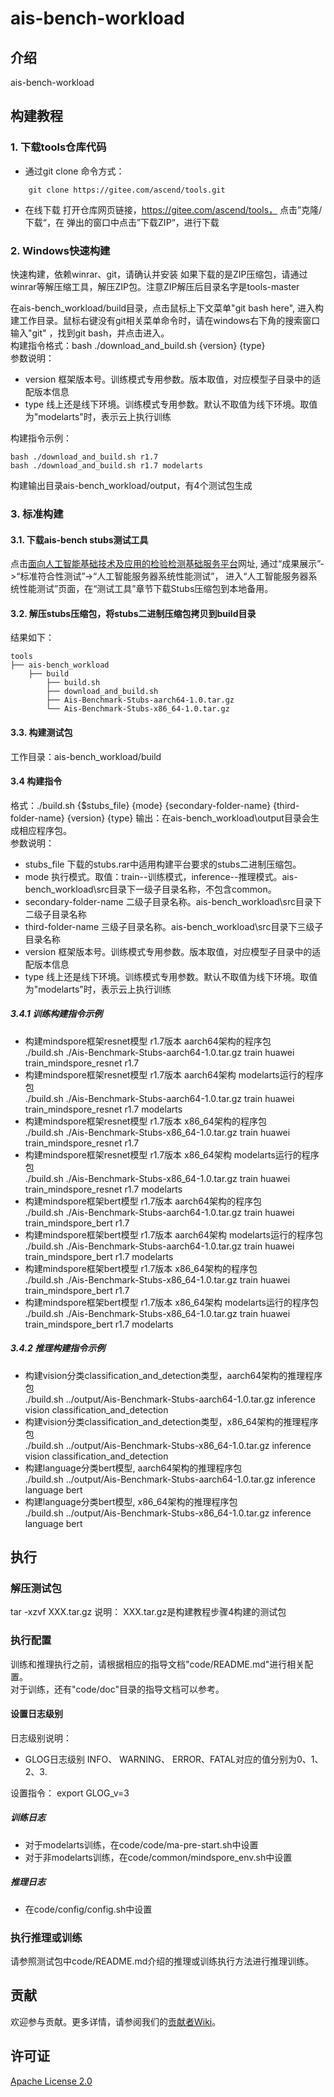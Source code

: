# ais-bench-workload

## 介绍  
ais-bench-workload

## 构建教程
### 1. 下载tools仓库代码
+ 通过git clone 命令方式：
```
    git clone https://gitee.com/ascend/tools.git
```

+ 在线下载
打开仓库网页链接，https://gitee.com/ascend/tools， 点击”克隆/下载“，在
弹出的窗口中点击”下载ZIP“，进行下载

### 2. Windows快速构建
快速构建，依赖winrar、git，请确认并安装 
如果下载的是ZIP压缩包，请通过winrar等解压缩工具，解压ZIP包。注意ZIP解压后目录名字是tools-master  
 
在ais-bench_workload/build目录，点击鼠标上下文菜单"git bash here", 进入构建工作目录。鼠标右键没有git相关菜单命令时，请在windows右下角的搜索窗口输入"git" ，找到git  bash，并点击进入。  
构建指令格式：bash ./download_and_build.sh {version} {type}  
参数说明：
+ version 框架版本号。训练模式专用参数。版本取值，对应模型子目录中的适配版本信息
+ type 线上还是线下环境。训练模式专用参数。默认不取值为线下环境。取值为"modelarts"时，表示云上执行训练

构建指令示例：
```
bash ./download_and_build.sh r1.7
bash ./download_and_build.sh r1.7 modelarts
```
构建输出目录ais-bench_workload/output，有4个测试包生成

### 3. 标准构建
#### 3.1. 下载ais-bench stubs测试工具
点击[面向人工智能基础技术及应用的检验检测基础服务平台](http://www.aipubservice.com/#/show/compliance/detail/127)网址, 通过“成果展示”->“标准符合性测试”->“人工智能服务器系统性能测试”， 进入“人工智能服务器系统性能测试”页面，在“测试工具”章节下载Stubs压缩包到本地备用。

#### 3.2. 解压stubs压缩包，将stubs二进制压缩包拷贝到build目录
结果如下：
```
tools
├── ais-bench_workload
    ├── build
        ├── build.sh
        ├── download_and_build.sh
        ├── Ais-Benchmark-Stubs-aarch64-1.0.tar.gz
        └── Ais-Benchmark-Stubs-x86_64-1.0.tar.gz
```

#### 3.3. 构建测试包  
工作目录：ais-bench_workload/build

#### 3.4 构建指令
格式：./build.sh  {$stubs_file} {mode} {secondary-folder-name} {third-folder-name} {version} {type}
输出：在ais-bench_workload\output目录会生成相应程序包。  
参数说明：  
+ stubs_file 下载的stubs.rar中适用构建平台要求的stubs二进制压缩包。
+ mode  执行模式。取值：train--训练模式，inference--推理模式。ais-bench_workload\src目录下一级子目录名称，不包含common。
+ secondary-folder-name 二级子目录名称。ais-bench_workload\src目录下二级子目录名称
+ third-folder-name 三级子目录名称。ais-bench_workload\src目录下三级子目录名称
+ version  框架版本号。训练模式专用参数。版本取值，对应模型子目录中的适配版本信息
+ type 线上还是线下环境。训练模式专用参数。默认不取值为线下环境。取值为"modelarts"时，表示云上执行训练
##### 3.4.1 训练构建指令示例
+ 构建mindspore框架resnet模型 r1.7版本 aarch64架构的程序包  
  ./build.sh  ./Ais-Benchmark-Stubs-aarch64-1.0.tar.gz train huawei train_mindspore_resnet r1.7
+ 构建mindspore框架resnet模型 r1.7版本 aarch64架构 modelarts运行的程序包  
  ./build.sh  ./Ais-Benchmark-Stubs-aarch64-1.0.tar.gz train huawei train_mindspore_resnet r1.7 modelarts
+ 构建mindspore框架resnet模型 r1.7版本 x86_64架构的程序包  
  ./build.sh  ./Ais-Benchmark-Stubs-x86_64-1.0.tar.gz train huawei train_mindspore_resnet r1.7
+ 构建mindspore框架resnet模型 r1.7版本  x86_64架构 modelarts运行的程序包  
  ./build.sh  ./Ais-Benchmark-Stubs-x86_64-1.0.tar.gz train huawei train_mindspore_resnet r1.7 modelarts
+ 构建mindspore框架bert模型 r1.7版本 aarch64架构的程序包  
  ./build.sh  ./Ais-Benchmark-Stubs-aarch64-1.0.tar.gz train huawei train_mindspore_bert r1.7
+ 构建mindspore框架bert模型 r1.7版本 aarch64架构 modelarts运行的程序包  
  ./build.sh  ./Ais-Benchmark-Stubs-aarch64-1.0.tar.gz train huawei train_mindspore_bert r1.7 modelarts
+ 构建mindspore框架bert模型 r1.7版本 x86_64架构的程序包  
  ./build.sh  ./Ais-Benchmark-Stubs-x86_64-1.0.tar.gz train huawei train_mindspore_bert r1.7
+ 构建mindspore框架bert模型 r1.7版本  x86_64架构 modelarts运行的程序包  
  ./build.sh  ./Ais-Benchmark-Stubs-x86_64-1.0.tar.gz train huawei train_mindspore_bert r1.7 modelarts

##### 3.4.2 推理构建指令示例
+ 构建vision分类classification_and_detection类型，aarch64架构的推理程序包  
  ./build.sh ../output/Ais-Benchmark-Stubs-aarch64-1.0.tar.gz inference vision classification_and_detection
+ 构建vision分类classification_and_detection类型，x86_64架构的推理程序包  
  ./build.sh ../output/Ais-Benchmark-Stubs-x86_64-1.0.tar.gz inference vision classification_and_detection
+ 构建language分类bert模型, aarch64架构的推理程序包  
  ./build.sh ../output/Ais-Benchmark-Stubs-aarch64-1.0.tar.gz inference language bert
+ 构建language分类bert模型, x86_64架构的推理程序包  
  ./build.sh ../output/Ais-Benchmark-Stubs-x86_64-1.0.tar.gz inference language bert

## 执行
### 解压测试包  
tar -xzvf XXX.tar.gz
说明： XXX.tar.gz是构建教程步骤4构建的测试包  
### 执行配置
训练和推理执行之前，请根据相应的指导文档"code/README.md"进行相关配置。  
对于训练，还有"code/doc"目录的指导文档可以参考。
#### 设置日志级别
日志级别说明：  
+ GLOG日志级别 INFO、 WARNING、 ERROR、FATAL对应的值分别为0、1、2、3.

设置指令： export GLOG_v=3
#####  训练日志
+ 对于modelarts训练，在code/code/ma-pre-start.sh中设置
+ 对于非modelarts训练，在code/common/mindspore_env.sh中设置

##### 推理日志
+ 在code/config/config.sh中设置

### 执行推理或训练
请参照测试包中code/README.md介绍的推理或训练执行方法进行推理训练。
## 贡献

欢迎参与贡献。更多详情，请参阅我们的[贡献者Wiki](../CONTRIBUTING.md)。

## 许可证
[Apache License 2.0](LICENSE)

